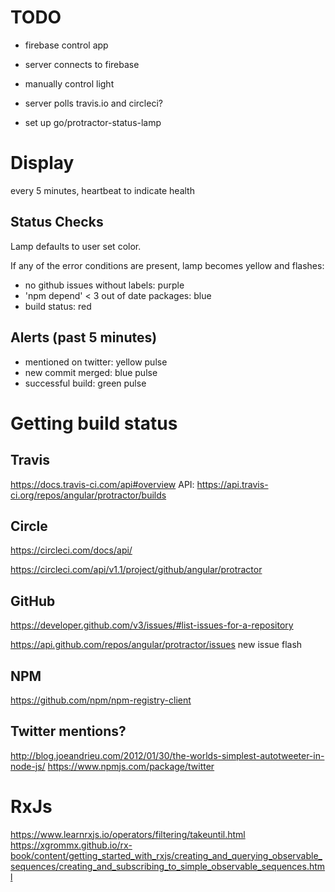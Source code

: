 # TODO

- firebase control app
- server connects to firebase
- manually control light

- server polls travis.io and circleci?

- set up go/protractor-status-lamp

# Display
every 5 minutes, heartbeat to indicate health

## Status Checks
Lamp defaults to user set color. 

If any of the error conditions are present, lamp becomes
yellow and flashes:
- no github issues without labels: purple
- 'npm depend' < 3 out of date packages: blue
- build status: red

## Alerts (past 5 minutes)
- mentioned on twitter: yellow pulse
- new commit merged: blue pulse
- successful build: green pulse



# Getting build status
## Travis
https://docs.travis-ci.com/api#overview
API: https://api.travis-ci.org/repos/angular/protractor/builds

## Circle
https://circleci.com/docs/api/

https://circleci.com/api/v1.1/project/github/angular/protractor

## GitHub 
https://developer.github.com/v3/issues/#list-issues-for-a-repository

https://api.github.com/repos/angular/protractor/issues
new issue flash

## NPM
https://github.com/npm/npm-registry-client

## Twitter mentions?
http://blog.joeandrieu.com/2012/01/30/the-worlds-simplest-autotweeter-in-node-js/
https://www.npmjs.com/package/twitter

# RxJs
https://www.learnrxjs.io/operators/filtering/takeuntil.html
https://xgrommx.github.io/rx-book/content/getting_started_with_rxjs/creating_and_querying_observable_sequences/creating_and_subscribing_to_simple_observable_sequences.html

